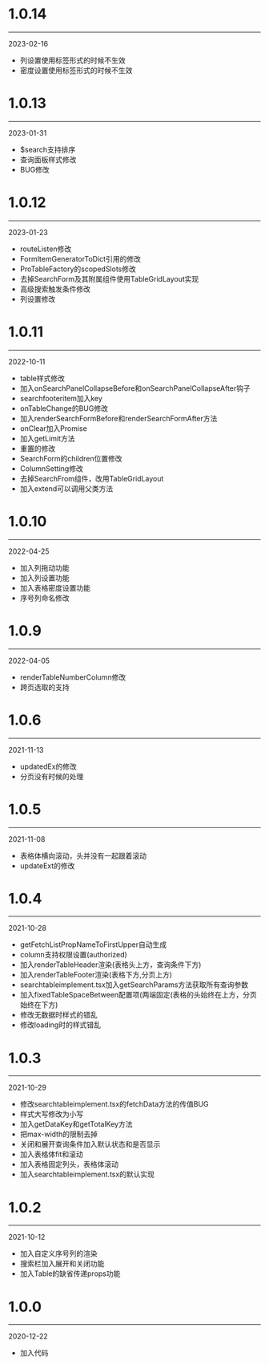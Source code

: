 # 1.0.14

***

2023-02-16

* 列设置使用标签形式的时候不生效
* 密度设置使用标签形式的时候不生效

# 1.0.13

***

2023-01-31

* $search支持排序
* 查询面板样式修改
* BUG修改

# 1.0.12

***

2023-01-23

* routeListen修改
* FormItemGeneratorToDict引用的修改
* ProTableFactory的scopedSlots修改
* 去掉SearchForm及其附属组件使用TableGridLayout实现
* 高级搜索触发条件修改
* 列设置修改

# 1.0.11

***

2022-10-11

* table样式修改
* 加入onSearchPanelCollapseBefore和onSearchPanelCollapseAfter钩子
* searchfooteritem加入key
* onTableChange的BUG修改
* 加入renderSearchFormBefore和renderSearchFormAfter方法
* onClear加入Promise
* 加入getLimit方法
* 重置的修改
* SearchForm的children位置修改
* ColumnSetting修改
* 去掉SearchFrom组件，改用TableGridLayout
* 加入extend可以调用父类方法

# 1.0.10

***

2022-04-25

* 加入列拖动功能
* 加入列设置功能
* 加入表格密度设置功能
* 序号列命名修改

# 1.0.9

***

2022-04-05

* renderTableNumberColumn修改
* 跨页选取的支持

# 1.0.6

***

2021-11-13

* updatedEx的修改
* 分页没有时候的处理

# 1.0.5

***

2021-11-08

* 表格体横向滚动，头并没有一起跟着滚动
* updateExt的修改

# 1.0.4

***

2021-10-28

* getFetchListPropNameToFirstUpper自动生成
* column支持权限设置(authorized)
* 加入renderTableHeader渲染(表格头上方，查询条件下方)
* 加入renderTableFooter渲染(表格下方,分页上方)
* searchtableimplement.tsx加入getSearchParams方法获取所有查询参数
* 加入fixedTableSpaceBetween配置项(两端固定(表格的头始终在上方，分页始终在下方)
* 修改无数据时样式的错乱
* 修改loading时的样式错乱

# 1.0.3

***

2021-10-29

* 修改searchtableimplement.tsx的fetchData方法的传值BUG
* 样式大写修改为小写
* 加入getDataKey和getTotalKey方法
* 把max-width的限制去掉
* 关闭和展开查询条件加入默认状态和是否显示
* 加入表格体fit和滚动
* 加入表格固定列头，表格体滚动
* 加入searchtableimplement.tsx的默认实现

# 1.0.2

***

2021-10-12

* 加入自定义序号列的渲染
* 搜索栏加入展开和关闭功能
* 加入Table的缺省传递props功能

# 1.0.0

***

2020-12-22

* 加入代码
